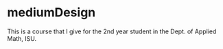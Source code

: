 # mediumDesign
This is a course that I give for the 2nd year student in the Dept. of Applied Math, ISU. 
